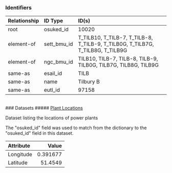 ### Identifiers

| Relationship   | ID Type     | ID(s)                                                                          |
|:---------------|:------------|:-------------------------------------------------------------------------------|
| root           | osuked_id   | 10020                                                                          |
| element-of     | sett_bmu_id | T_TILB10, T_TILB-7, T_TILB-8, T_TILB-9, T_TILB0G, T_TILB7G, T_TILB8G, T_TILB9G |
| element-of     | ngc_bmu_id  | TILB10, TILB-7, TILB-8, TILB-9, TILB0G, TILB7G, TILB8G, TILB9G                 |
| same-as        | esail_id    | TILB                                                                           |
| same-as        | name        | Tilbury B                                                                      |
| same-as        | eutl_id     | 97158                                                                          |

<br>
### Datasets
##### <a href="https://raw.githubusercontent.com/OSUKED/Dictionary-Datasets/main/datasets/plant-locations/datapackage.json">Plant Locations</a>

Dataset listing the locations of power plants

The "osuked_id" field was used to match from the dictionary to the "osuked_id" field in this dataset.

| Attribute   |     Value |
|:------------|----------:|
| Longitude   |  0.391677 |
| Latitude    | 51.4549   |

